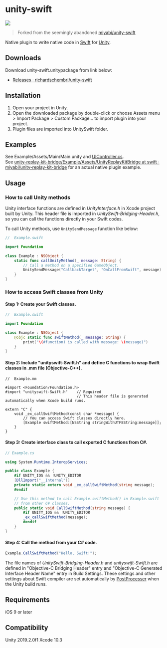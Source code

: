 # unity-swift
<img src="https://img.shields.io/badge/ver-2.0.0-blue.svg"></img>
> Forked from the seemingly abandoned [miyabi/unity-swift](https://github.com/miyabi/unity-swift)

Native plugin to write native code in [Swift](https://swift.org) for [Unity](http://unity3d.com/).

## Downloads

Download unity-swift.unitypackage from link below:

-   [Releases · richardschembri/unity-swift](https://github.com/richardschembri/unity-swift/releases)

## Installation

1.  Open your project in Unity.
2.  Open the downloaded package by double-click or choose Assets menu > Import Package > Custom Package... to import plugin into your project.
3.  Plugin files are imported into UnitySwift folder.

## Examples

See Example/Assets/Main/Main.unity and [UIController.cs](./Example/Assets/UIController.cs).  
See [unity-replay-kit-bridge/Example/Assets/UnityReplayKitBridge at swift · miyabi/unity-replay-kit-bridge](https://github.com/miyabi/unity-replay-kit-bridge/tree/swift/Example/Assets/UnityReplayKitBridge) for an actual native plugin example.

## Usage

### How to call Unity methods

Unity interface functions are defined in *UnityInterface.h* in Xcode project built by Unity. This header file is imported in *UnitySwift-Bridging-Header.h*, so you can call the functions directly in your Swift codes.  

To call Unity methods, use `UnitySendMessage` function like below:

```swift
//  Example.swift

import Foundation

class Example : NSObject {
    static func callUnityMethod(_ message: String) {
        // Call a method on a specified GameObject.
        UnitySendMessage("CallbackTarget", "OnCallFromSwift", message)
    }
}
```

### How to access Swift classes from Unity

#### Step 1: Create your Swift classes.

```swift
//  Example.swift

import Foundation

class Example : NSObject {
    @objc static func swiftMethod(_ message: String) {
        print("\(#function) is called with message: \(message)")
    }
}
```

#### Step 2: Include "unityswift-Swift.h" and define C functions to wrap Swift classes in .mm file (Objective-C++).

```objc
//  Example.mm

#import <Foundation/Foundation.h>
#import "unityswift-Swift.h"    // Required
                                // This header file is generated automatically when Xcode build runs.

extern "C" {
    void _ex_callSwiftMethod(const char *message) {
        // You can access Swift classes directly here.
        [Example swiftMethod:[NSString stringWithUTF8String:message]];
    }
}
```

#### Step 3: Create interface class to call exported C functions from C&#x23;.

```csharp
// Example.cs

using System.Runtime.InteropServices;

public class Example {
    #if UNITY_IOS && !UNITY_EDITOR
    [DllImport("__Internal")]
    private static extern void _ex_callSwiftMethod(string message);
    #endif

    // Use this method to call Example.swiftMethod() in Example.swift
    // from other C# classes.
    public static void CallSwiftMethod(string message) {
        #if UNITY_IOS && !UNITY_EDITOR
        _ex_callSwiftMethod(message);
        #endif
    }
}
```

#### Step 4: Call the method from your C&#x23; code.

```csharp
Example.CallSwiftMethod("Hello, Swift!");
```

The file names of *UnitySwift-Bridging-Header.h* and *unityswift-Swift.h* are defined in "Objective-C Bridging Header" entry and "Objective-C Generated Interface Header Name" entry in Build Settings. These settings and other settings about Swift compiler are set automatically by [PostProcesser](./Example/Assets/UnitySwift/Editor/PostProcessor.cs) when the Unity build runs.

## Requirements

iOS 9 or later

## Compatibility

Unity 2019.2.0f1
Xcode 10.3
